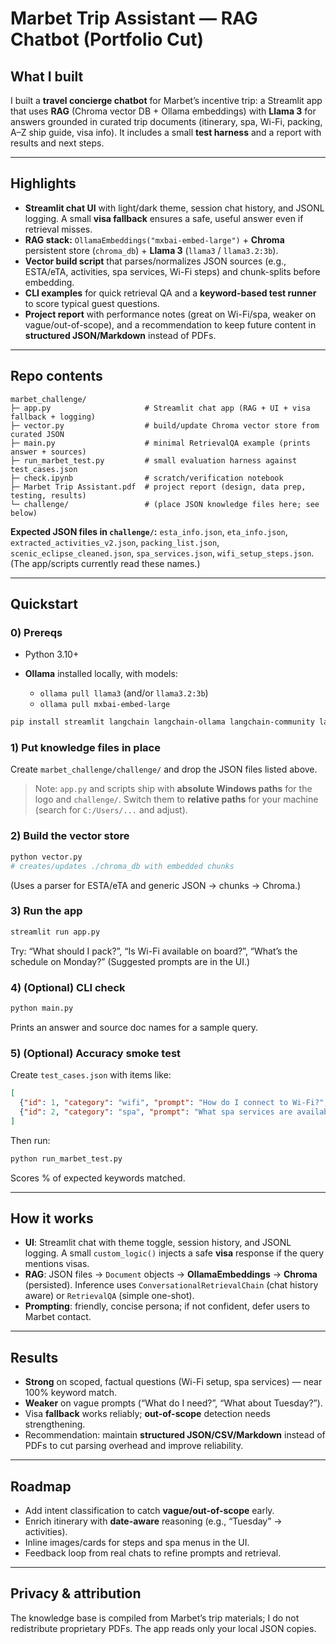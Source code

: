 # Marbet Trip Assistant — RAG Chatbot (Portfolio Cut)

## What I built

I built a **travel concierge chatbot** for Marbet’s incentive trip: a Streamlit app that uses **RAG** (Chroma vector DB + Ollama embeddings) with **Llama 3** for answers grounded in curated trip documents (itinerary, spa, Wi-Fi, packing, A–Z ship guide, visa info). It includes a small **test harness** and a report with results and next steps.

---

## Highlights

* **Streamlit chat UI** with light/dark theme, session chat history, and JSONL logging. A small **visa fallback** ensures a safe, useful answer even if retrieval misses.&#x20;
* **RAG stack:** `OllamaEmbeddings("mxbai-embed-large")` + **Chroma** persistent store (`chroma_db`) + **Llama 3** (`llama3` / `llama3.2:3b`).
* **Vector build script** that parses/normalizes JSON sources (e.g., ESTA/eTA, activities, spa services, Wi-Fi steps) and chunk-splits before embedding.&#x20;
* **CLI examples** for quick retrieval QA and a **keyword-based test runner** to score typical guest questions.
* **Project report** with performance notes (great on Wi-Fi/spa, weaker on vague/out-of-scope), and a recommendation to keep future content in **structured JSON/Markdown** instead of PDFs.&#x20;

---

## Repo contents

```
marbet_challenge/
├─ app.py                     # Streamlit chat app (RAG + UI + visa fallback + logging)
├─ vector.py                  # build/update Chroma vector store from curated JSON
├─ main.py                    # minimal RetrievalQA example (prints answer + sources)
├─ run_marbet_test.py         # small evaluation harness against test_cases.json
├─ check.ipynb                # scratch/verification notebook
├─ Marbet Trip Assistant.pdf  # project report (design, data prep, testing, results)
└─ challenge/                 # (place JSON knowledge files here; see below)
```

**Expected JSON files in `challenge/`:**
`esta_info.json`, `eta_info.json`, `extracted_activities_v2.json`, `packing_list.json`, `scenic_eclipse_cleaned.json`, `spa_services.json`, `wifi_setup_steps.json`. (The app/scripts currently read these names.)

---

## Quickstart

### 0) Prereqs

* Python 3.10+
* **Ollama** installed locally, with models:

  * `ollama pull llama3` (and/or `llama3.2:3b`)
  * `ollama pull mxbai-embed-large`

```bash
pip install streamlit langchain langchain-ollama langchain-community langchain-chroma chromadb pymupdf
```

### 1) Put knowledge files in place

Create `marbet_challenge/challenge/` and drop the JSON files listed above.

> Note: `app.py` and scripts ship with **absolute Windows paths** for the logo and `challenge/`. Switch them to **relative paths** for your machine (search for `C:/Users/...` and adjust).&#x20;

### 2) Build the vector store

```bash
python vector.py
# creates/updates ./chroma_db with embedded chunks
```

(Uses a parser for ESTA/eTA and generic JSON → chunks → Chroma.)&#x20;

### 3) Run the app

```bash
streamlit run app.py
```

Try: “What should I pack?”, “Is Wi-Fi available on board?”, “What’s the schedule on Monday?” (Suggested prompts are in the UI.)&#x20;

### 4) (Optional) CLI check

```bash
python main.py
```

Prints an answer and source doc names for a sample query.&#x20;

### 5) (Optional) Accuracy smoke test

Create `test_cases.json` with items like:

```json
[
  {"id": 1, "category": "wifi", "prompt": "How do I connect to Wi-Fi?", "expected_keywords": ["WiFi", "steps", "Android", "iOS"]},
  {"id": 2, "category": "spa", "prompt": "What spa services are available?", "expected_keywords": ["massage", "facial", "prices"]}
]
```

Then run:

```bash
python run_marbet_test.py
```

Scores % of expected keywords matched.&#x20;

---

## How it works 

* **UI**: Streamlit chat with theme toggle, session history, and JSONL logging. A small `custom_logic()` injects a safe **visa** response if the query mentions visas.&#x20;
* **RAG**: JSON files → `Document` objects → **OllamaEmbeddings** → **Chroma** (persisted). Inference uses `ConversationalRetrievalChain` (chat history aware) or `RetrievalQA` (simple one-shot).
* **Prompting**: friendly, concise persona; if not confident, defer users to Marbet contact.&#x20;

---

## Results

* **Strong** on scoped, factual questions (Wi-Fi setup, spa services) — near 100% keyword match.
* **Weaker** on vague prompts (“What do I need?”, “What about Tuesday?”).
* Visa **fallback** works reliably; **out-of-scope** detection needs strengthening.
* Recommendation: maintain **structured JSON/CSV/Markdown** instead of PDFs to cut parsing overhead and improve reliability.&#x20;

---

## Roadmap

* Add intent classification to catch **vague/out-of-scope** early.
* Enrich itinerary with **date-aware** reasoning (e.g., “Tuesday” → activities).
* Inline images/cards for steps and spa menus in the UI.
* Feedback loop from real chats to refine prompts and retrieval.&#x20;

---

## Privacy & attribution

The knowledge base is compiled from Marbet’s trip materials; I do not redistribute proprietary PDFs. The app reads only your local JSON copies.
